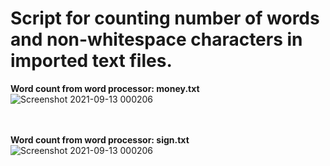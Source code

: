 <h1>Script for counting number of words and non-whitespace characters in imported text files.</h1>


**Word count from word processor: money.txt** <br>
![Screenshot 2021-09-13 000206](https://user-images.githubusercontent.com/54600205/133007066-807a555f-dee7-488e-afe4-b18e439000f9.png) 
<br>
<br>
<br>

**Word count from word processor: sign.txt** <br>
![Screenshot 2021-09-13 000206](https://user-images.githubusercontent.com/54600205/133007129-b8773524-89c4-4f4d-a0f9-338471d1f3e9.png)

